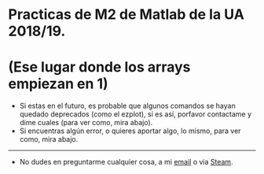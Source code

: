 # Practicas de M2 de Matlab de la UA 2018/19.
# (Ese lugar donde los arrays empiezan en 1)

- Si estas en el futuro, es probable que algunos comandos se hayan quedado deprecados (como el ezplot), si es así, porfavor contactame y dime cuales (para ver como, mira abajo).
- Si encuentras algún error, o quieres aportar algo, lo mismo, para ver como, mira abajo.
---------------------
- No dudes en preguntarme cualquier cosa, a mi [email](mailto:frenzoid@protonmail.com) o via [Steam](https://steamcommunity.com/id/MrFren/).
